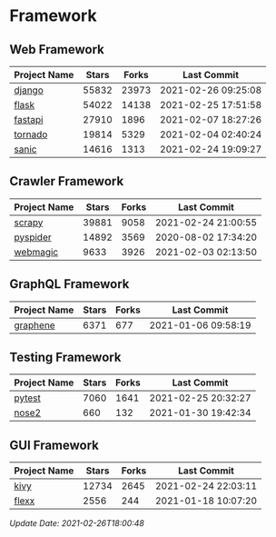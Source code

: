 # Framework

## Web Framework
| Project Name | Stars | Forks | Last Commit |
| ------------ | ----- | ----- | ----------- |
| [django](https://github.com/django/django) | 55832 | 23973 | 2021-02-26 09:25:08 |
| [flask](https://github.com/pallets/flask) | 54022 | 14138 | 2021-02-25 17:51:58 |
| [fastapi](https://github.com/tiangolo/fastapi) | 27910 | 1896 | 2021-02-07 18:27:26 |
| [tornado](https://github.com/tornadoweb/tornado) | 19814 | 5329 | 2021-02-04 02:40:24 |
| [sanic](https://github.com/sanic-org/sanic) | 14616 | 1313 | 2021-02-24 19:09:27 |

## Crawler Framework
| Project Name | Stars | Forks | Last Commit |
| ------------ | ----- | ----- | ----------- |
| [scrapy](https://github.com/scrapy/scrapy) | 39881 | 9058 | 2021-02-24 21:00:55 |
| [pyspider](https://github.com/binux/pyspider) | 14892 | 3569 | 2020-08-02 17:34:20 |
| [webmagic](https://github.com/code4craft/webmagic) | 9633 | 3926 | 2021-02-03 02:13:50 |

## GraphQL Framework
| Project Name | Stars | Forks | Last Commit |
| ------------ | ----- | ----- | ----------- |
| [graphene](https://github.com/graphql-python/graphene) | 6371 | 677 | 2021-01-06 09:58:19 |

## Testing Framework
| Project Name | Stars | Forks | Last Commit |
| ------------ | ----- | ----- | ----------- |
| [pytest](https://github.com/pytest-dev/pytest) | 7060 | 1641 | 2021-02-25 20:32:27 |
| [nose2](https://github.com/nose-devs/nose2) | 660 | 132 | 2021-01-30 19:42:34 |

## GUI Framework
| Project Name | Stars | Forks | Last Commit |
| ------------ | ----- | ----- | ----------- |
| [kivy](https://github.com/kivy/kivy) | 12734 | 2645 | 2021-02-24 22:03:11 |
| [flexx](https://github.com/flexxui/flexx) | 2556 | 244 | 2021-01-18 10:07:20 |

*Update Date: 2021-02-26T18:00:48*